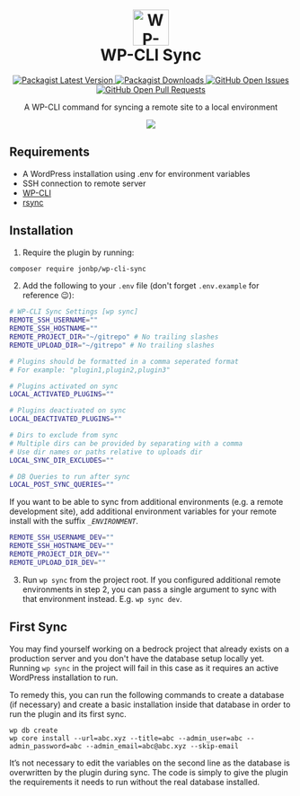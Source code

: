 <h1 align="center">
  <a href="https://github.com/jonbp/wp-cli-sync"><img alt="WP-CLI Sync" src="https://jonbp.github.io/project-icons/wp-cli-sync.svg" width="64" height="64"></a><br />WP-CLI Sync
</h1>

<p align="center">
  <a href="https://packagist.org/packages/jonbp/wp-cli-sync">
    <img alt="Packagist Latest Version" src="https://img.shields.io/packagist/v/jonbp/wp-cli-sync" />
  </a>

  <a href="https://packagist.org/packages/jonbp/wp-cli-sync">
    <img alt="Packagist Downloads" src="https://img.shields.io/packagist/dm/jonbp/wp-cli-sync" />
  </a>

  <a href="https://github.com/jonbp/wp-cli-sync/issues">
    <img alt="GitHub Open Issues" src="https://img.shields.io/github/issues-raw/jonbp/wp-cli-sync" />
  </a>

  <a href="https://github.com/jonbp/wp-cli-sync/pulls">
    <img alt="GitHub Open Pull Requests" src="https://img.shields.io/github/issues-pr-raw/jonbp/wp-cli-sync" />
  </a>
</p>

<p align="center">A WP-CLI command for syncing a remote site to a local environment</p>

<p align="center">
  <img src="https://i.imgur.com/ugUhcuQ.gif" />
</p>


## Requirements

* A WordPress installation using .env for environment variables
* SSH connection to remote server
* [WP-CLI](https://github.com/wp-cli/wp-cli)
* [rsync](https://rsync.samba.org)

## Installation

1. Require the plugin by running:

```sh
composer require jonbp/wp-cli-sync
```

2. Add the following to your `.env` file (don't forget `.env.example` for reference 😉):

```sh
# WP-CLI Sync Settings [wp sync]
REMOTE_SSH_USERNAME=""
REMOTE_SSH_HOSTNAME=""
REMOTE_PROJECT_DIR="~/gitrepo" # No trailing slashes
REMOTE_UPLOAD_DIR="~/gitrepo" # No trailing slashes

# Plugins should be formatted in a comma seperated format
# For example: "plugin1,plugin2,plugin3"

# Plugins activated on sync
LOCAL_ACTIVATED_PLUGINS=""

# Plugins deactivated on sync
LOCAL_DEACTIVATED_PLUGINS=""

# Dirs to exclude from sync
# Multiple dirs can be provided by separating with a comma
# Use dir names or paths relative to uploads dir
LOCAL_SYNC_DIR_EXCLUDES=""

# DB Queries to run after sync
LOCAL_POST_SYNC_QUERIES=""

```

If you want to be able to sync from additional environments (e.g. a remote development site), add additional environment variables for your remote install with the suffix *`_ENVIRONMENT`*.

```sh
REMOTE_SSH_USERNAME_DEV=""
REMOTE_SSH_HOSTNAME_DEV=""
REMOTE_PROJECT_DIR_DEV=""
REMOTE_UPLOAD_DIR_DEV=""
```

3. Run `wp sync` from the project root. If you configured additional remote environments in step 2, you can pass a single argument to sync with that environment instead. E.g. `wp sync dev`.

## First Sync

You may find yourself working on a bedrock project that already exists on a production server and you don't have the database setup locally yet. Running `wp sync` in the project will fail in this case as it requires an active WordPress installation to run.

To remedy this, you can run the following commands to create a database (if necessary) and create a basic installation inside that database in order to run the plugin and its first sync.

```
wp db create
wp core install --url=abc.xyz --title=abc --admin_user=abc --admin_password=abc --admin_email=abc@abc.xyz --skip-email
```

It’s not necessary to edit the variables on the second line as the database is overwritten by the plugin during sync. The code is simply to give the plugin the requirements it needs to run without the real database installed.